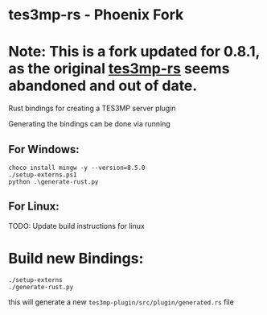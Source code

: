 # tes3mp-rs - Phoenix Fork
# Note: This is a fork updated for 0.8.1, as the original [tes3mp-rs](https://github.com/teamnwah/tes3mp-rs) seems abandoned and out of date.

Rust bindings for creating a TES3MP server plugin

Generating the bindings can be done via running


## For Windows:
```
choco install mingw -y --version=8.5.0
./setup-externs.ps1
python .\generate-rust.py
```

## For Linux:
TODO: Update build instructions for linux


# Build new Bindings:
```
./setup-externs
./generate-rust.py
```
this will generate a new `tes3mp-plugin/src/plugin/generated.rs` file
